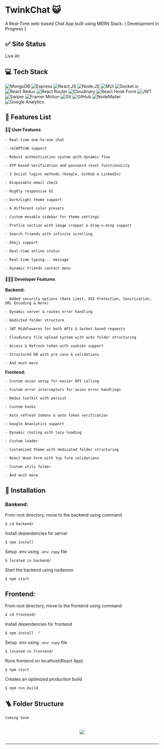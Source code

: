 # TwinkChat 😺

A Real-Time web-based Chat App built using MERN Stack.
{ Development in Progress }

## ✅ Site Status

Live At: <a href=""></a>

## 💻 Tech Stack

![MongoDB](https://img.shields.io/badge/mongodb-001E2B?style=for-the-badge&logo=mongodb&logoColor=00ED64)
![Express](https://img.shields.io/badge/Express.js-404D59?style=for-the-badge)
![React.JS](https://img.shields.io/badge/React.js-%2320232a.svg?style=for-the-badge&logo=react&logoColor=%2361DAFB)
![Node.JS](https://img.shields.io/badge/Node.js-43853D?style=for-the-badge&logo=node.js&logoColor=white)
![MUI](https://img.shields.io/static/v1?style=for-the-badge&message=MUI&color=007FFF&logo=MUI&logoColor=FFFFFF&label=)
![Socket.io](https://img.shields.io/badge/Socket.io-black?style=for-the-badge&logo=socket.io&badgeColor=010101)
![React Redux](https://img.shields.io/badge/Redux-593D88?style=for-the-badge&logo=redux&logoColor=white)
![React Router](https://img.shields.io/static/v1?style=for-the-badge&message=React+Router&color=CA4245&logo=React+Router&logoColor=FFFFFF&label=)
![Cloudinary](https://img.shields.io/static/v1?style=for-the-badge&message=Cloudinary&color=3448C5&logo=Cloudinary&logoColor=FFFFFF&label=)
![React Hook Form](https://img.shields.io/badge/React%20Hook%20Form-%23EC5990.svg?style=for-the-badge&logo=reacthookform&logoColor=white)
![JWT](https://img.shields.io/badge/JWT-black?style=for-the-badge&logo=JSON%20web%20tokens)
![Swiper](https://img.shields.io/static/v1?style=for-the-badge&message=Swiper&color=6332F6&logo=Swiper&logoColor=FFFFFF&label=)
![Framer Motion](https://img.shields.io/static/v1?style=for-the-badge&message=Framer+Motion&color=242424&logo=Framer&logoColor=FFFFFF&label=)
![Git](https://img.shields.io/badge/git-%23F05033.svg?style=for-the-badge&logo=git&logoColor=white)
![GitHub](https://img.shields.io/static/v1?style=for-the-badge&message=GitHub&color=181717&logo=GitHub&logoColor=FFFFFF&label=)
![NodeMailer](https://img.shields.io/static/v1?style=for-the-badge&message=NodeMailer&color=1CB674&logo=Node.js&logoColor=FFFFFF&label=)
![Google Analytics](https://img.shields.io/static/v1?style=for-the-badge&message=Google+Analytics&color=E37400&logo=Google+Analytics&logoColor=FFFFFF&label=)

## 📃 Features List

#### 👦🏻 User Features

    - Real-time one-to-one chat

    - reCAPTCHA support

    - Robust authentication system with dynamic flow

    - OTP based verification and password reset functionality

    - 3 Social logins methods (Google, GitHub & LinkedIn)

    - Disposable email check

    - Highly responsive UI

    - Dark/Light theme support

    - 6 different color presets

    - Custom movable sidebar for theme settings

    - Profile section with image cropper & drag-n-drop support

    - Search friends with infinite scrolling

    - Emoji support

    - Real-time online status

    - Real-time typing... message

    - Dynamic friends contact menu

#### 🧑🏻‍💻 Developer Features

<b>Backend:</b>

    - Added security options (Rate Limit, XSS Protection, Sanitization, URL Encoding & more)

    - Dynamic server & routes error handling

    - Dedicted folder structure

    - JWT Middlewares for both APIs & Socket based requests

    - Cloudinary file upload system with auto folder structuring

    - Access & Refresh token with cookies support

    - Structured DB with pre save & validations

    - And much more

<b>Frontend:</b>

    - Custom axios setup for easier API calling

    - Custom error interceptors for axios error handlings

    - Redux toolkit with persist

    - Custom hooks

    - Auto refresh tokens & auto token verification

    - Google Ananlytics support

    - Dynamic routing with lazy loading

    - Custom loader

    - Customized theme with dedicated folder structuring

    - React Hook Form with Yup form validations

    - Custom utils folder

    - And much more

## 👾 Installation

### Bankend:

From root directory, move to the backend using command

```bash
$ cd backend/
```

Install dependencies for server

```bash
$ npm install
```

Setup .env using `.env copy` file

```bash
$ located in backend/
```

Start the backend using nodemon

```bash
$ npm start
```

## Frontend:

From root directory, move to the frontend using command

```bash
$ cd frontend/
```

Install dependencies for frontend

```bash
$ npm install -f
```

Setup .env using `.env copy` file

```bash
$ located in frontend/
```

Runs frontend on localhost(React App)

```bash
$ npm start
```

Creates an optimized production build

```bash
$ npm run build
```

## 🪜 Folder Structure

```
Coming Soon
```

<br/>

<div align="center">
<img src="https://komarev.com/ghpvc/?username=itsvaibhavmishra&&style=for-the-badge" align="center" />
</div>

<br/>

---
